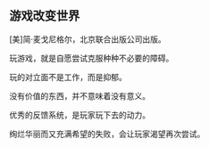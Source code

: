 ## 游戏改变世界

[美]简·麦戈尼格尔，北京联合出版公司出版。

玩游戏，就是自愿尝试克服种种不必要的障碍。

玩的对立面不是工作，而是抑郁。

没有价值的东西，并不意味着没有意义。

优秀的反馈系统，是玩家玩下去的动力。

绚烂华丽而又充满希望的失败，会让玩家渴望再次尝试。

